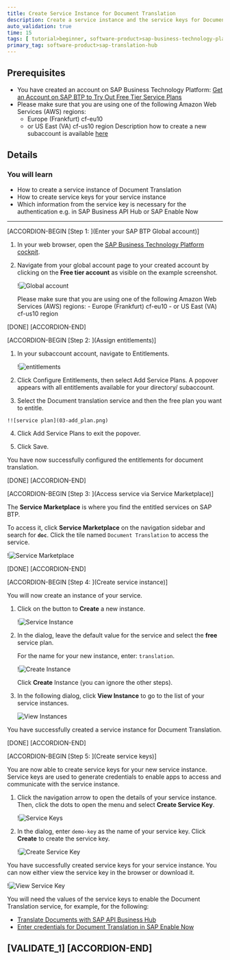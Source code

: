 ```yaml
---
title: Create Service Instance for Document Translation
description: Create a service instance and the service keys for Document Translation (one of the SAP Translation Hub services) using the SAP Business Technology Platform cockpit.
auto_validation: true
time: 15
tags: [ tutorial>beginner, software-product>sap-business-technology-platform, topic>machine-learning]
primary_tag: software-product>sap-translation-hub
---
```


## Prerequisites
 - You have created an account on SAP Business Technology Platform: [Get an Account on SAP BTP to Try Out Free Tier Service Plans](btp-free-tier-account)
 - Please make sure that you are using one of the following Amazon Web Services (AWS) regions:
     - Europe (Frankfurt) cf-eu10
     - or US East (VA) cf-us10 region
     Description how to create a new subaccount is available [here](https://help.sap.com/docs/SAP_TRANSLATION_HUB/9f73362817cd48339dd8a6acba160f7f/892c6d71f35f414e9aed44bece574e57.html)


## Details
### You will learn
- How to create a service instance of Document Translation
- How to create service keys for your service instance
- Which information from the service key is necessary for the authentication e.g. in SAP Business API Hub or SAP Enable Now
---

[ACCORDION-BEGIN [Step 1: ](Enter your SAP BTP Global account)]

1. In your web browser, open the [SAP Business Technology Platform cockpit](https://cockpit.eu10.hana.ondemand.com/cockpit).

2. Navigate from your global account page to your created account by clicking on the **Free tier account** as visible on the example screenshot.

    !![Global account](01_account.png)

    Please make sure that you are using one of the following Amazon Web Services (AWS) regions:
        - Europe (Frankfurt) cf-eu10
        - or US East (VA) cf-us10 region

[DONE]
[ACCORDION-END]

[ACCORDION-BEGIN [Step 2: ](Assign entitlements)]

1. In your subaccount account, navigate to Entitlements.

    !![entitlements](02-entitlements.png)

2. Click Configure Entitlements, then select Add Service Plans.
   A popover appears with all entitlements available for your directory/ subaccount.

3.   Select the Document translation service and then the free plan you want to entitle.

    !![service plan](03-add_plan.png)

4. Click Add Service Plans to exit the popover.

5. Click Save.

You have now successfully configured the entitlements for document translation.

[DONE]
[ACCORDION-END]

[ACCORDION-BEGIN [Step 3: ](Access service via Service Marketplace)]

The **Service Marketplace** is where you find the entitled services on SAP BTP.

To access it, click **Service Marketplace** on the navigation sidebar and search for **`doc`**. Click the tile named `Document Translation` to access the service.

!![Service Marketplace](04-access-service-marketplace.png)

[DONE]
[ACCORDION-END]


[ACCORDION-BEGIN [Step 4: ](Create service instance)]

You will now create an instance of your service.

1. Click on the button to **Create** a new instance.

    !![Service Instance](05-create-instance.png)

2. In the dialog, leave the default value for the service and select the **free** service plan.

    For the name for your new instance, enter: `translation`.

    !![Create Instance](06-create-instance-dialog.png)

    Click **Create** Instance (you can ignore the other steps).


3. In the following dialog, click **View Instance** to go to the list of your service instances.

    ![View Instances](08-view-instances.png)

You have successfully created a service instance for Document Translation.

[DONE]
[ACCORDION-END]


[ACCORDION-BEGIN [Step 5: ](Create service keys)]

You are now able to create service keys for your new service instance. Service keys are used to generate credentials to enable apps to access and communicate with the service instance.

1. Click the navigation arrow to open the details of your service instance. Then, click the dots to open the menu and select **Create Service Key**.

      !![Service Keys](09-create-service-keys.png)

2. In the dialog, enter `demo-key` as the name of your service key. Click **Create** to create the service key.

      !![Create Service Key](10-create-service-key-name.png)

You have successfully created service keys for your service instance. You can now either view the service key in the browser or download it.

!![View Service Key](11-view-service-key.png)

You will need the values of the service keys to enable the Document Translation service, for example, for the following:

- [Translate Documents with SAP API Business Hub](sth-document-translation-apihub)
- [Enter credentials for Document Translation in SAP Enable Now](https://enablenowexpert.com/?p=714)

[VALIDATE_1]
[ACCORDION-END]
---
